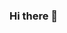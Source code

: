 ### Hi there 👋

<!--
**wilian2005/wilian2005** is a ✨ _special_ ✨ repository because its `README.md` (this file) appears on your GitHub profile.

Here are some ideas to get you started:
me chamo wilian estudo no colegio Idalia rocha `
- 🔭 I’m currently estudando 
- 🌱 I’m currently learning a pragramar 
- 👯 I’m looking to collaborate em ser um estudante melhor a cada dia 
- 🤔 I’m looking for help with ...
- 💬 Ask me about ...
- 📫 How to reach me: ...
- 😄 Pronouns: ...
- ⚡ Fun fact: gosto de motos e carros 
-- . 


![image](https://github.com/wilian2005/wilian2005/assets/127758845/5cda017f-deab-4022-8e7f-b05ab76a2aa3)
